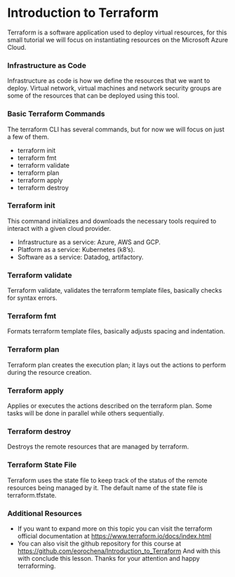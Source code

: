 # Introduction to Terraform
 

Terraform is a software application used to deploy virtual resources, for this small tutorial we will focus on instantiating resources on the Microsoft Azure Cloud.


### Infrastructure as Code

Infrastructure as code is how we define the resources that we want to deploy. Virtual network, virtual machines and network security groups are some of the resources that can be deployed using this tool.


### Basic Terraform Commands

The terraform CLI has several commands, but for now we will focus on just a few of them.
* terraform init
* terraform fmt
* terraform validate
* terraform plan
* terraform apply
* terraform destroy


### Terraform init

This command initializes and downloads the necessary tools required to interact with a given cloud provider.
* Infrastructure as a service: Azure, AWS and GCP.
* Platform as a service: Kubernetes (k8’s).
* Software as a service: Datadog, artifactory.


### Terraform validate

Terraform validate, validates the terraform template files, basically checks for syntax errors.


### Terraform fmt

Formats terraform template files, basically adjusts spacing and indentation.


### Terraform plan

Terraform plan creates the execution plan; it lays out the actions to perform during the resource creation.


### Terraform apply

Applies or executes the actions described on the terraform plan. Some tasks will be done in parallel while others sequentially.


### Terraform destroy

Destroys the remote resources that are managed by terraform.


### Terraform State File

Terraform uses the state file to keep track of the status of the remote resources being managed by it. The default name of the state file is terraform.tfstate.


### Additional Resources

* If you want to expand more on this topic you can visit the terraform official documentation at https://www.terraform.io/docs/index.html 
* You can also visit the github repository for this course at https://github.com/eorochena/Introduction_to_Terraform 
And with this with conclude this lesson. 
Thanks for your attention and happy terraforming.



